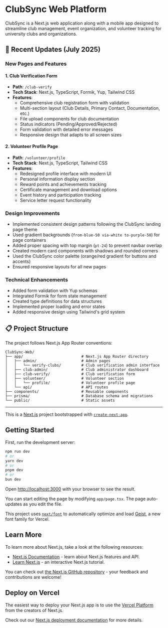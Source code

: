 # ClubSync Web Platform

ClubSync is a Next.js web application along with a mobile app designed to streamline club management, event organization, and volunteer tracking for university clubs and organizations.

## 🚀 Recent Updates (July 2025)

### New Pages and Features

#### 1. Club Verification Form
- **Path**: `/club-verify`
- **Tech Stack**: Next.js, TypeScript, Formik, Yup, Tailwind CSS
- **Features**:
  - Comprehensive club registration form with validation
  - Multi-section layout (Club Details, Primary Contact, Documentation, etc.)
  - File upload components for club documentation
  - Status indicators (Pending/Approved/Rejected)
  - Form validation with detailed error messages
  - Responsive design that adapts to all screen sizes

#### 2. Volunteer Profile Page
- **Path**: `/volunteer/profile`
- **Tech Stack**: Next.js, TypeScript, Tailwind CSS
- **Features**:
  - Redesigned profile interface with modern UI
  - Personal information display section
  - Reward points and achievements tracking
  - Certificate management and download options
  - Event history and participation tracking
  - Service letter request functionality

### Design Improvements

- Implemented consistent design patterns following the ClubSync landing page theme
- Used gradient backgrounds (`from-blue-50 via-white to-purple-50`) for page containers
- Added proper spacing with top margin (`pt-24`) to prevent navbar overlap
- Created modern card components with shadows and rounded corners
- Used the ClubSync color palette (orange/red gradient for buttons and accents)
- Ensured responsive layouts for all new pages

### Technical Enhancements

- Added form validation with Yup schemas
- Integrated Formik for form state management
- Created type definitions for data structures
- Implemented proper loading and error states
- Added responsive design using Tailwind's grid system

## 📋 Project Structure

The project follows Next.js App Router conventions:

```
ClubSync-Web/
├── app/                          # Next.js App Router directory
│   ├── admin/                    # Admin pages
│   │   └── verify-clubs/         # Club verification admin interface
│   ├── club-admin/               # Club administrator dashboard
│   ├── club-verify/              # Club verification form
│   ├── volunteer/                # Volunteer section
│   │   └── profile/              # Volunteer profile page
│   └── api/                      # API routes
├── components/                   # Reusable components
├── prisma/                       # Database schema and migrations
└── public/                       # Static assets
```

---

This is a [Next.js](https://nextjs.org) project bootstrapped with [`create-next-app`](https://nextjs.org/docs/app/api-reference/cli/create-next-app).

## Getting Started

First, run the development server:

```bash
npm run dev
# or
yarn dev
# or
pnpm dev
# or
bun dev
```

Open [http://localhost:3000](http://localhost:3000) with your browser to see the result.

You can start editing the page by modifying `app/page.tsx`. The page auto-updates as you edit the file.

This project uses [`next/font`](https://nextjs.org/docs/app/building-your-application/optimizing/fonts) to automatically optimize and load [Geist](https://vercel.com/font), a new font family for Vercel.

## Learn More

To learn more about Next.js, take a look at the following resources:

- [Next.js Documentation](https://nextjs.org/docs) - learn about Next.js features and API.
- [Learn Next.js](https://nextjs.org/learn) - an interactive Next.js tutorial.

You can check out [the Next.js GitHub repository](https://github.com/vercel/next.js) - your feedback and contributions are welcome!

## Deploy on Vercel

The easiest way to deploy your Next.js app is to use the [Vercel Platform](https://vercel.com/new?utm_medium=default-template&filter=next.js&utm_source=create-next-app&utm_campaign=create-next-app-readme) from the creators of Next.js.

Check out our [Next.js deployment documentation](https://nextjs.org/docs/app/building-your-application/deploying) for more details.
